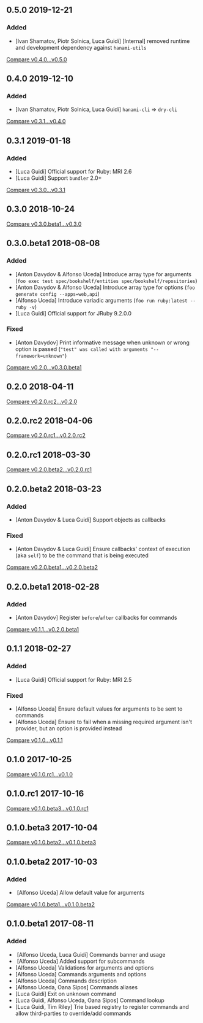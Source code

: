 ## 0.5.0 2019-12-21


### Added

- [Ivan Shamatov, Piotr Solnica, Luca Guidi] [Internal] removed runtime and development dependency against `hanami-utils`


[Compare v0.4.0...v0.5.0](https://github.com/dry-rb/dry-cli/compare/v0.4.0...v0.5.0)

## 0.4.0 2019-12-10


### Added

- [Ivan Shamatov, Piotr Solnica, Luca Guidi] `hanami-cli` => `dry-cli`


[Compare v0.3.1...v0.4.0](https://github.com/dry-rb/dry-cli/compare/v0.3.1...v0.4.0)

## 0.3.1 2019-01-18


### Added

- [Luca Guidi] Official support for Ruby: MRI 2.6
- [Luca Guidi] Support `bundler` 2.0+


[Compare v0.3.0...v0.3.1](https://github.com/dry-rb/dry-cli/compare/v0.3.0...v0.3.1)

## 0.3.0 2018-10-24



[Compare v0.3.0.beta1...v0.3.0](https://github.com/dry-rb/dry-cli/compare/v0.3.0.beta1...v0.3.0)

## 0.3.0.beta1 2018-08-08


### Added

- [Anton Davydov & Alfonso Uceda] Introduce array type for arguments (`foo exec test spec/bookshelf/entities spec/bookshelf/repositories`)
- [Anton Davydov & Alfonso Uceda] Introduce array type for options (`foo generate config --apps=web,api`)
- [Alfonso Uceda] Introduce variadic arguments (`foo run ruby:latest -- ruby -v`)
- [Luca Guidi] Official support for JRuby 9.2.0.0

### Fixed

- [Anton Davydov] Print informative message when unknown or wrong option is passed (`"test" was called with arguments "--framework=unknown"`)


[Compare v0.2.0...v0.3.0.beta1](https://github.com/dry-rb/dry-cli/compare/v0.2.0...v0.3.0.beta1)

## 0.2.0 2018-04-11



[Compare v0.2.0.rc2...v0.2.0](https://github.com/dry-rb/dry-cli/compare/v0.2.0.rc2...v0.2.0)

## 0.2.0.rc2 2018-04-06



[Compare v0.2.0.rc1...v0.2.0.rc2](https://github.com/dry-rb/dry-cli/compare/v0.2.0.rc1...v0.2.0.rc2)

## 0.2.0.rc1 2018-03-30



[Compare v0.2.0.beta2...v0.2.0.rc1](https://github.com/dry-rb/dry-cli/compare/v0.2.0.beta2...v0.2.0.rc1)

## 0.2.0.beta2 2018-03-23


### Added

- [Anton Davydov & Luca Guidi] Support objects as callbacks

### Fixed

- [Anton Davydov & Luca Guidi] Ensure callbacks' context of execution (aka `self`) to be the command that is being executed


[Compare v0.2.0.beta1...v0.2.0.beta2](https://github.com/dry-rb/dry-cli/compare/v0.2.0.beta1...v0.2.0.beta2)

## 0.2.0.beta1 2018-02-28


### Added

- [Anton Davydov] Register `before`/`after` callbacks for commands


[Compare v0.1.1...v0.2.0.beta1](https://github.com/dry-rb/dry-cli/compare/v0.1.1...v0.2.0.beta1)

## 0.1.1 2018-02-27


### Added

- [Luca Guidi] Official support for Ruby: MRI 2.5

### Fixed

- [Alfonso Uceda] Ensure default values for arguments to be sent to commands
- [Alfonso Uceda] Ensure to fail when a missing required argument isn't provider, but an option is provided instead


[Compare v0.1.0...v0.1.1](https://github.com/dry-rb/dry-cli/compare/v0.1.0...v0.1.1)

## 0.1.0 2017-10-25



[Compare v0.1.0.rc1...v0.1.0](https://github.com/dry-rb/dry-cli/compare/v0.1.0.rc1...v0.1.0)

## 0.1.0.rc1 2017-10-16



[Compare v0.1.0.beta3...v0.1.0.rc1](https://github.com/dry-rb/dry-cli/compare/v0.1.0.beta3...v0.1.0.rc1)

## 0.1.0.beta3 2017-10-04



[Compare v0.1.0.beta2...v0.1.0.beta3](https://github.com/dry-rb/dry-cli/compare/v0.1.0.beta2...v0.1.0.beta3)

## 0.1.0.beta2 2017-10-03


### Added

-  [Alfonso Uceda] Allow default value for arguments


[Compare v0.1.0.beta1...v0.1.0.beta2](https://github.com/dry-rb/dry-cli/compare/v0.1.0.beta1...v0.1.0.beta2)

## 0.1.0.beta1 2017-08-11


### Added

-  [Alfonso Uceda, Luca Guidi] Commands banner and usage
-  [Alfonso Uceda] Added support for subcommands
- [Alfonso Uceda] Validations for arguments and options
- [Alfonso Uceda] Commands arguments and options
- [Alfonso Uceda] Commands description
- [Alfonso Uceda, Oana Sipos] Commands aliases
- [Luca Guidi] Exit on unknown command
- [Luca Guidi, Alfonso Uceda, Oana Sipos] Command lookup
- [Luca Guidi, Tim Riley] Trie based registry to register commands and allow third-parties to override/add commands
